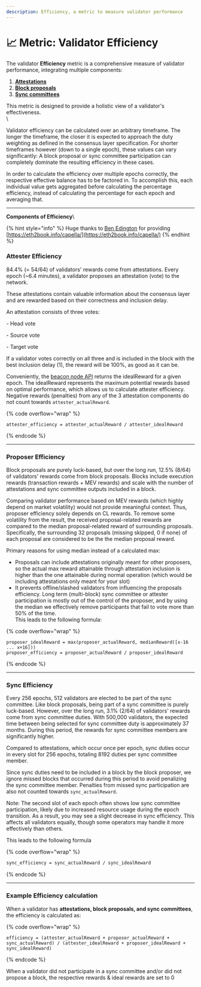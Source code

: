 ```yaml
---
description: Efficiency, a metric to measure validator performance
---
```


# 📈 Metric: Validator Efficiency

The validator **Efficiency** metric is a comprehensive measure of validator performance, integrating multiple components:&#x20;

1. [**Attestations**](metric-validator-efficiency.md#attester-efficiency)
2. [**Block proposals**](metric-validator-efficiency.md#proposer-efficiency)
3. [**Sync committees**](metric-validator-efficiency.md#sync-efficiency)

This metric is designed to provide a holistic view of a validator's effectiveness. \
\

Validator efficiency can be calculated over an arbitrary timeframe. The longer the timeframe, the closer it is expected to approach the duty weighting as defined in the consensus layer specification. For shorter timeframes however (down to a single epoch), these values can vary significantly: A block proposal or sync committee participation can completely dominate the resulting efficiency in these cases.&#x20;

In order to calculate the efficiency over multiple epochs correctly, the respective effective balance has to be factored in. To accomplish this, each individual value gets aggregated before calculating the percentage efficiency, instead of calculating the percentage for each epoch and averaging that.

***

**Components of Efficiency**\



{% hint style="info" %}
Huge thanks to [Ben Edington](https://x.com/benjaminion\_xyz) for providing [https://eth2book.info/capella/](https://eth2book.info/capella/)
{% endhint %}

### **Attester Efficiency** 

84.4% (= 54/64)  of validators' rewards come from attestations. Every epoch (\~6.4 minutes), a validator proposes an attestation (vote) to the network.&#x20;

These attestations contain valuable information about the consensus layer and are rewarded based on their correctness and inclusion delay.

An attestation consists of three votes:

\- Head vote

\- Source vote

\- Target vote

If a validator votes correctly on all three and is included in the block with the best inclusion delay (1), the reward will be 100%, as good as it can be.

Conveniently, the [beacon node API](https://ethereum.github.io/beacon-APIs/#/Rewards/getAttestationsRewards) returns the idealReward for a given epoch. The idealReward represents the maximum potential rewards based on optimal performance, which allows us to calculate attester efficiency. Negative rewards (penalties) from any of the 3 attestation components do not count towards `attester_actualReward`.

{% code overflow="wrap" %}
```
attester_efficiency = attester_actualReward / attester_idealReward
```
{% endcode %}



***

### Proposer Efficiency

Block proposals are purely luck-based, but over the long run, 12.5% (8/64) of validators' rewards come from block proposals. Blocks include execution rewards (transaction rewards + MEV rewards) and scale with the number of attestations and sync committee outputs included in a block.

Comparing validator performance based on MEV rewards (which highly depend on market volatility) would not provide meaningful context. Thus, proposer efficiency solely depends on CL rewards. To remove some volatility from the result, the received proposal-related rewards are compared to the median proposal-related reward of surrounding proposals. Specifically, the surrounding 32 proposals (missing skipped, 0 if none) of each proposal are considered to be the the median proposal reward.

Primary reasons for using median instead of a calculated max:
- Proposals can include attestations originally meant for other proposers, so the actual max reward attainable through attestation inclusion is higher than the one attainable during normal operation (which would be including attestations only meant for your slot)
- It prevents offline/slashed validators from influencing the proposals efficiency. Long term (multi-block) sync committee or attester participation is mostly out of the control of the proposer, and by using the median we effectively remove participants that fail to vote more than 50% of the time.
\
This leads to the following formula:

{% code overflow="wrap" %}
```
proposer_idealReward = max(proposer_actualReward, medianReward([x-16 ... x+16]))
proposer_efficiency = proposer_actualReward / proposer_idealReward
```
{% endcode %}


***

### Sync Efficiency

Every 256 epochs, 512 validators are elected to be part of the sync committee. Like block proposals, being part of a sync committee is purely luck-based. However, over the long run, 3.1% (2/64) of validators' rewards come from sync committee duties. With 500,000 validators, the expected time between being selected for sync committee duty is approximately 37 months. During this period, the rewards for sync committee members are significantly higher.

Compared to attestations, which occur once per epoch, sync duties occur in every slot for 256 epochs, totaling 8192 duties per sync committee member.

Since sync duties need to be included in a block by the block proposer, we ignore missed blocks that occurred during this period to avoid penalizing the sync committee member. Penalties from missed sync participation are also not counted towards `sync_actualReward`.

Note: The second slot of each epoch often shows low sync committee participation, likely due to increased resource usage during the epoch transition. As a result, you may see a slight decrease in sync efficiency. This affects all validators equally, though some operators may handle it more effectively than others.



This leads to the following formula

{% code overflow="wrap" %}
```html
sync_efficiency = sync_actualReward / sync_idealReward
```
{% endcode %}


***

### Example Efficiency calculation


When a validator has **attestations, block proposals, and sync committees**, the efficiency is calculated as:

{% code overflow="wrap" %}
```
efficiency = (attester_actualReward + proposer_actualReward + sync_actualReward) / (attester_idealReward + proposer_idealReward + sync_idealReward)
```
{% endcode %}

When a validator did not participate in a sync committee and/or did not propose a block, the respective rewards & ideal rewards are set to 0
